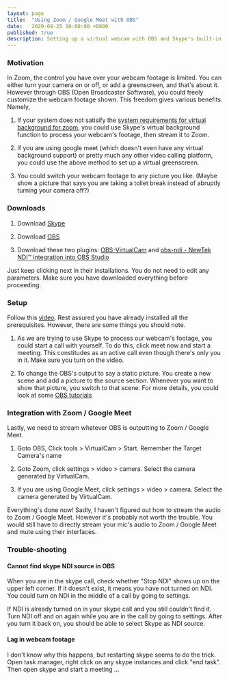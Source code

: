 ```yaml
---
layout: page
title:  "Using Zoom / Google Meet with OBS"
date:   2020-08-25 10:00:00 +0800
published: true
description: Setting up a virtual webcam with OBS and Skype's built-in background filtering
---
```


### Motivation

In Zoom, the control you have over your webcam footage is limited. You can either turn your camera on or off, or add a greenscreen, and that's about it. However through OBS (Open Broadcaster Software), you could freely customize the webcam footage shown. This freedom gives various benefits. Namely,

1. If your system does not satisify the [system requirements for virtual background for zoom](https://support.zoom.us/hc/en-us/articles/360043484511), you could use Skype's virtual background function to process your webcam's footage, then stream it to Zoom. 

2. If you are using google meet (which doesn't even have any virtual background support) or pretty much any other video calling platform, you could use the above method to set up a virtual greenscreen.

2. You could switch your webcam footage to any picture you like. (Maybe show a picture that says you are taking a toliet break instead of abruptly turning your camera off?)

### Downloads

1. Download [Skype](https://www.skype.com/en/get-skype/)

2. Download [OBS](https://obsproject.com/)

3. Download these two plugins: [OBS-VirtualCam](https://obsproject.com/forum/resources/obs-virtualcam.949/) and [obs-ndi - NewTek NDI™ integration into OBS Studio](https://obsproject.com/forum/resources/obs-ndi-newtek-ndi%E2%84%A2-integration-into-obs-studio.528/)

Just keep clicking next in their installations. You do not need to edit any parameters. Make sure you have downloaded everything before proceeding. 

### Setup

Follow this [video](https://www.youtube.com/watch?v=QPg5IfqAkAI). Rest assured you have already installed all the prerequisites. However, there are some things you should note.

1. As we are trying to use Skype to process our webcam's footage, you could start a call with yourself. To do this, click meet now and start a meeting. This constitudes as an active call even though there's only you in it. Make sure you turn on the video.

2. To change the OBS's output to say a static picture. You create a new scene and add a picture to the source section. Whenever you want to show that picture, you switch to that scene. For more details, you could look at some [OBS tutorials](https://www.youtube.com/watch?v=DTk99mHDX_I)

### Integration with Zoom / Google Meet

Lastly, we need to stream whatever OBS is outputting to Zoom / Google Meet.

1. Goto OBS, Click tools > VirtualCam > Start. Remember the Target Camera's name

2. Goto Zoom, click settings > video > camera. Select the camera generated by VirtualCam. 

3. If you are using Google Meet, click settings > video > camera. Select the camera generated by VirtualCam. 

Everything's done now! Sadly, I haven't figured out how to stream the audio to Zoom / Google Meet. However it's probably not worth the trouble. You would still have to directly stream your mic's audio to Zoom / Google Meet and mute using their interfaces. 

### Trouble-shooting

#### Cannot find skype NDI source in OBS

When you are in the skype call, check whether "Stop NDI" shows up on the upper left corner. If it doesn't exist, it means you have not turned on NDI. You could turn on NDI in the middle of a call by going to settings. 

If NDI is already turned on in your skype call and you still couldn't find it. Turn NDI off and on again while you are in the call by going to settings. After you turn it back on, you should be able to select Skype as NDI source.

#### Lag in webcam footage

I don't know why this happens, but restarting skype seems to do the trick. Open task manager, right click on any skype instances and click "end task". Then open skype and start a meeting ...
